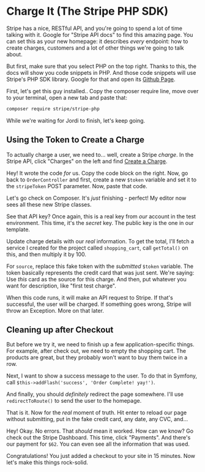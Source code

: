 # Charge It (The Stripe PHP SDK)

Stripe has a nice, RESTful API, and you're going to spend a lot of time talking with
it. Google for "Stripe API docs" to find this amazing page. You can set this as your
new homepage: it describes *every* endpoint: how to create charges, customers and
a lot of other things we're going to talk about.

But first, make sure that you select PHP on the top right. Thanks to this, the docs
will show you code snippets in PHP. And those code snippets will use Stripe's PHP
SDK library. Google for that and open its [Github Page](https://github.com/stripe/stripe-php).

First, let's get this guy installed.. Copy the composer require line, move over to
your terminal, open a new tab and paste that:

```bash
composer require stripe/stripe-php
```

While we're waiting for Jordi to finish, let's keep going.

## Using the Token to Create a Charge

To actually charge a user, we need to... well, create a Stripe *charge*. In the Stripe
API, click "Charges" on the left and find [Create a Charge](https://stripe.com/docs/api#create_charge).

Hey! It wrote the code *for* us. Copy the code block on the right. Now, go back
to `OrderController` and first, create a new `$token` variable and set it to the
`stripeToken` POST parameter. Now, paste that code.

Let's go check on Composer. It's *just* finishing - perfect! My editor now sees
all these new Stripe classes.

See that API key? Once again, this is a real key from *our* account in the test environment.
This time, it's the *secret* key. The public key is the one in our template.

Update charge details with our *real* information. To get the total, I'll fetch a
service I created for the project called `shopping_cart`, call `getTotal()` on this,
and then multiply it by 100.

For `source`, replace this fake token with the *submitted* `$token` variable. The
token basically represents the credit card that was just sent. We're saying: Use
*this* card as the source for this charge. And then, put whatever you want for
description, like "first test charge".

When this code runs, it will make an API request to Stripe. If that's successful,
the user will be charged. If something goes wrong, Stripe will throw an Exception.
More on that later.

## Cleaning up after Checkout

But before we try it, we need to finish up a few application-specific things. For
example, after check out, we need to empty the shopping cart. The products are great,
but they probably won't want to buy them twice in a row.

Next, I want to show a success message to the user. To do that in Symfony, call
`$this->addFlash('success', 'Order Complete! yay!')`.

And finally, you should *definitely* redirect the page somewhere. I'll use
`redirectToRoute()` to send the user to the homepage.

That is it. Now for the *real* moment of truth. Hit enter to reload our page without
submitting, put in the fake credit card, any date, any CVC, and...

Hey! Okay. No errors. That *should* mean it worked. How can we know? Go check out
the Stripe Dashboard. This time, click "Payments". And there's our payment for `$62`.
You can even see all the information that was used.

Congratulations! You just added a checkout to your site in 15 minutes. Now let's
make this things rock-solid.
